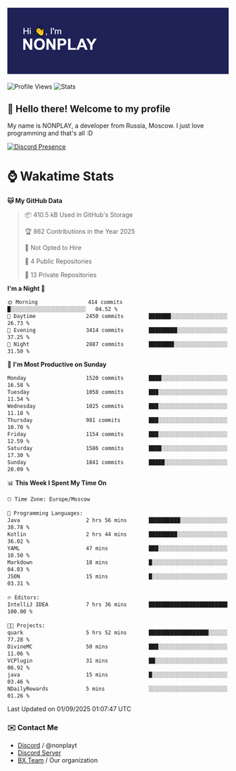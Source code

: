![Discord Presence](./header.png)
<br></br>
![Profile Views](https://komarev.com/ghpvc/?username=NONPLAYT&color=blue&style=for-the-badge)
![Stats](https://img.shields.io/badge/0%25-OPTIMIZED-orange?style=for-the-badge)


## :wave: Hello there! Welcome to my profile

My name is NONPLAY, a developer from Russia, Moscow. I just love programming and that's all :D

[![Discord Presence](https://lanyard.cnrad.dev/api/597087584090587177?showDisplayName=true)](https://discord.com/users/597087584090587177) 

# ⌚ Wakatime Stats

<!--START_SECTION:waka-->
**🐱 My GitHub Data** 

> 📦 410.5 kB Used in GitHub's Storage 
 > 
> 🏆 862 Contributions in the Year 2025
 > 
> 🚫 Not Opted to Hire
 > 
> 📜 4 Public Repositories 
 > 
> 🔑 13 Private Repositories 
 > 
**I'm a Night 🦉** 

```text
🌞 Morning                414 commits         █░░░░░░░░░░░░░░░░░░░░░░░░   04.52 % 
🌆 Daytime                2450 commits        ███████░░░░░░░░░░░░░░░░░░   26.73 % 
🌃 Evening                3414 commits        █████████░░░░░░░░░░░░░░░░   37.25 % 
🌙 Night                  2887 commits        ████████░░░░░░░░░░░░░░░░░   31.50 % 
```
📅 **I'm Most Productive on Sunday** 

```text
Monday                   1520 commits        ████░░░░░░░░░░░░░░░░░░░░░   16.58 % 
Tuesday                  1058 commits        ███░░░░░░░░░░░░░░░░░░░░░░   11.54 % 
Wednesday                1025 commits        ███░░░░░░░░░░░░░░░░░░░░░░   11.18 % 
Thursday                 981 commits         ███░░░░░░░░░░░░░░░░░░░░░░   10.70 % 
Friday                   1154 commits        ███░░░░░░░░░░░░░░░░░░░░░░   12.59 % 
Saturday                 1586 commits        ████░░░░░░░░░░░░░░░░░░░░░   17.30 % 
Sunday                   1841 commits        █████░░░░░░░░░░░░░░░░░░░░   20.09 % 
```


📊 **This Week I Spent My Time On** 

```text
🕑︎ Time Zone: Europe/Moscow

💬 Programming Languages: 
Java                     2 hrs 56 mins       ██████████░░░░░░░░░░░░░░░   38.78 % 
Kotlin                   2 hrs 44 mins       █████████░░░░░░░░░░░░░░░░   36.02 % 
YAML                     47 mins             ███░░░░░░░░░░░░░░░░░░░░░░   10.50 % 
Markdown                 18 mins             █░░░░░░░░░░░░░░░░░░░░░░░░   04.03 % 
JSON                     15 mins             █░░░░░░░░░░░░░░░░░░░░░░░░   03.31 % 

🔥 Editors: 
IntelliJ IDEA            7 hrs 36 mins       █████████████████████████   100.00 % 

🐱‍💻 Projects: 
quark                    5 hrs 52 mins       ███████████████████░░░░░░   77.28 % 
DivineMC                 50 mins             ███░░░░░░░░░░░░░░░░░░░░░░   11.06 % 
VCPlugin                 31 mins             ██░░░░░░░░░░░░░░░░░░░░░░░   06.92 % 
java                     15 mins             █░░░░░░░░░░░░░░░░░░░░░░░░   03.46 % 
NDailyRewards            5 mins              ░░░░░░░░░░░░░░░░░░░░░░░░░   01.26 % 
```


 Last Updated on 01/09/2025 01:07:47 UTC
<!--END_SECTION:waka-->

### ✉️ Contact Me

- [Discord](https://discord.com/users/597087584090587177) / @nonplayt
- [Discord Server](https://discord.gg/qNyybSSPm5)
- [BX Team](https://github.com/BX-Team) / Our organization
